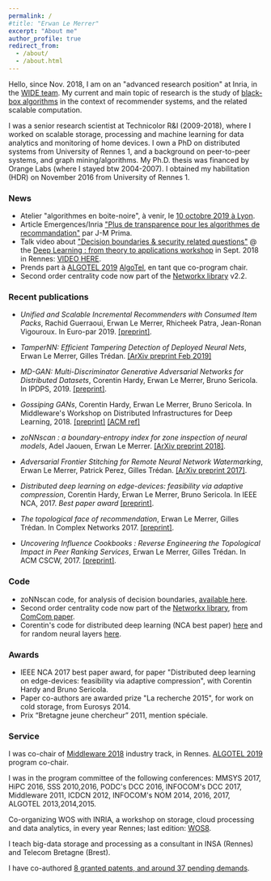 ```yaml
---
permalink: /
#title: "Erwan Le Merrer"
excerpt: "About me"
author_profile: true
redirect_from: 
  - /about/
  - /about.html
---
```

Hello,
since Nov. 2018, I am on an "advanced research position" at Inria, in the [WIDE team](https://team.inria.fr/wide/team/). My current and main topic of research is the study of [black-box algorithms](https://github.com/erwanlemerrer/blackbox-algorithms) in the context of recommender systems, and the related scalable computation.

I was a senior research scientist at Technicolor R&I (2009-2018), where I worked on scalable storage, processing and machine learning for data analytics and monitoring of home devices. I own a PhD on distributed systems from University of Rennes 1, and a background on peer-to-peer systems, and graph mining/algorithms. My Ph.D. thesis was financed by Orange Labs (where I stayed btw 2004-2007). I obtained my habilitation (HDR) on November 2016 from University of Rennes 1.

### News

* Atelier "algorithmes en boite-noire", à venir, le [10 octobre 2019 à Lyon](http://atelier-blackbox.conf.citi-lab.fr/).
* Article Emergences/Inria ["Plus de transparence pour les algorithmes de recommandation"](http://emergences.inria.fr/2019/newsletter-n56/l56-recommandations) par J-M Prima.
* Talk video about ["Decision boundaries & security related questions"](https://github.com/erwanlemerrer/erwanlemerrer.github.io/blob/master/files/presWSDL-LeMerrer.pdf) @ the [Deep Learning : from theory to applications workshop](https://www.lebesgue.fr/content/sem2018-deeplearning-program) in Sept. 2018 in Rennes: <a href="https://www.lebesgue.fr/video/2876" >VIDEO HERE</a>.
* Prends part à [ALGOTEL 2019](https://www.irit.fr/algotel2019/) [AlgoTel](https://algotel.eu.org/), en tant que co-program chair.
* Second order centrality code now part of the [Networkx library](https://github.com/networkx/networkx/blob/master/networkx/algorithms/centrality/second_order.py) v2.2.

### Recent publications

* _Unified and Scalable Incremental Recommenders with Consumed Item Packs_,
Rachid Guerraoui, Erwan Le Merrer, Rhicheek Patra, Jean-Ronan Vigouroux.
In Euro-par 2019. [[preprint]](https://arxiv.org/pdf/1711.06100.pdf).

* _TamperNN: Efficient Tampering Detection of Deployed Neural Nets_,
Erwan Le Merrer, Gilles Trédan.
[[ArXiv preprint Feb 2019]](https://arxiv.org/abs/1903.00317)

* _MD-GAN: Multi-Discriminator Generative Adversarial Networks for Distributed Datasets_,
Corentin Hardy, Erwan Le Merrer, Bruno Sericola.
In IPDPS, 2019. [[preprint]](https://arxiv.org/pdf/1811.03850v2.pdf).

* _Gossiping GANs_,
Corentin Hardy, Erwan Le Merrer, Bruno Sericola.
In Middleware's Workshop on Distributed Infrastructures for Deep Learning, 2018. [[preprint]](https://github.com/erwanlemerrer/erwanlemerrer.github.io/blob/master/files/gossiping_gan_HLMS_DIDL2018_preprint.pdf) [[ACM ref]](https://dl.acm.org/citation.cfm?id=3286563)

* _zoNNscan : a boundary-entropy index for zone inspection of neural models_,
Adel Jaouen, Erwan Le Merrer.
[[ArXiv preprint 2018]](https://arxiv.org/abs/1808.06797).

* _Adversarial Frontier Stitching for Remote Neural Network Watermarking_,
Erwan Le Merrer, Patrick Perez, Gilles Trédan.
[[ArXiv preprint 2017]](https://arxiv.org/abs/1711.01894).

* _Distributed deep learning on edge-devices: feasibility via adaptive compression_,
Corentin Hardy, Erwan Le Merrer, Bruno Sericola.
In IEEE NCA, 2017. _Best paper award_ [[preprint]](https://arxiv.org/pdf/1702.04683.pdf).

* _The topological face of recommendation_,
Erwan Le Merrer, Gilles Trédan.
In Complex Networks 2017. [[preprint]](https://arxiv.org/pdf/1704.08991.pdf).

* _Uncovering Influence Cookbooks : Reverse Engineering the Topological Impact in Peer Ranking Services_,
Erwan Le Merrer, Gilles Trédan.
In ACM CSCW, 2017. [[preprint]](https://arxiv.org/pdf/1608.07481.pdf).

### Code

* zoNNscan code, for analysis of decision boundaries, [available here](https://github.com/technicolor-research/zoNNscan).
* Second order centrality code now part of the [Networkx library](https://github.com/networkx/networkx/blob/master/networkx/algorithms/centrality/second_order.py), from [ComCom paper](http://homepages.laas.fr/gtredan/pdf/SOC_COMCOM2010.pdf).
* Corentin's code for distributed deep learning (NCA best paper) [here](https://github.com/Hardy-c/AdaComp) and for random neural layers [here](https://github.com/Hardy-c/DNN-with-RNL).

### Awards

* IEEE NCA 2017 best paper award, for paper "Distributed deep learning on edge-devices: feasibility via adaptive compression", with Corentin Hardy and Bruno Sericola.
* Paper co-authors are awarded prize "La recherche 2015", for work on cold storage, from Eurosys 2014.
* Prix “Bretagne jeune chercheur” 2011, mention spéciale.

### Service

I was co-chair of [Middleware 2018](http://2018.middleware-conference.org/) industry track, in Rennes.
[ALGOTEL 2019](https://www.irit.fr/algotel2019/) program co-chair.

I was in the program committee of the following conferences: MMSYS 2017, HiPC 2016, SSS 2010,2016, PODC's DCC 2016, INFOCOM's DCC 2017, Middleware 2011, ICDCN 2012, INFOCOM's NOM 2014, 2016, 2017, ALGOTEL 2013,2014,2015.

Co-organizing WOS with INRIA, a workshop on storage, cloud processing and data analytics, in every year Rennes; last edition: [WOS8](http://www.bretagne-networking.org/wos8).

I teach big-data storage and processing as a consultant in INSA (Rennes) and Telecom Bretagne (Brest).

I have co-authored [8 granted patents, and around 37 pending demands](https://patents.google.com/?inventor=merrer+erwan&oq=inventor:le+merrer+erwan).

